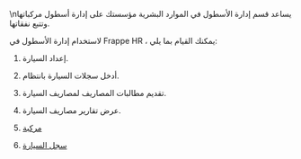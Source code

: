 \nيساعد قسم إدارة الأسطول في الموارد البشرية مؤسستك على إدارة أسطول مركباتها وتتبع نفقاتها.

لاستخدام إدارة الأسطول في Frappe HR ، يمكنك القيام بما يلي:

1. إعداد السيارة.
2. أدخل سجلات السيارة بانتظام.
3. تقديم مطالبات المصاريف لمصاريف السيارة.
4. عرض تقارير مصاريف السيارة.

1. [مركبة](https://docs.erpnext.com/docs/v14/user/manual/en/human-resources/vehicle)
2. [سجل السيارة](https://docs.erpnext.com/docs/v14/user/manual/en/human-resources/vehicle-log)